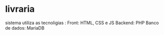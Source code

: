 # livraria

sistema utiliza  as tecnoligias :
Front: HTML, CSS e JS
Backend: PHP
Banco de dados: MariaDB
 
